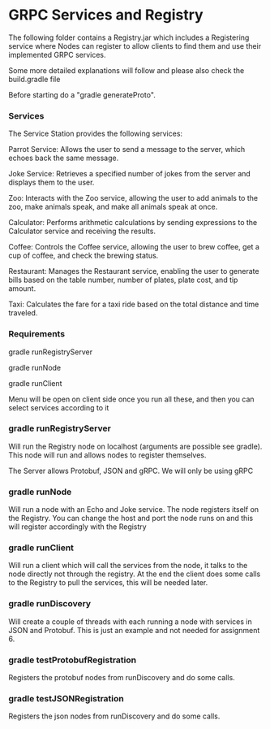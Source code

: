 # GRPC Services and Registry

The following folder contains a Registry.jar which includes a Registering service where Nodes can register to allow clients to find them and use their implemented GRPC services. 

Some more detailed explanations will follow and please also check the build.gradle file

Before starting do a "gradle generateProto".

### Services

The Service Station provides the following services:

Parrot Service: Allows the user to send a message to the server, which echoes back the same message.

Joke Service: Retrieves a specified number of jokes from the server and displays them to the user.

Zoo: Interacts with the Zoo service, allowing the user to add animals to the zoo, make animals speak, and make all animals speak at once.

Calculator: Performs arithmetic calculations by sending expressions to the Calculator service and receiving the results.

Coffee: Controls the Coffee service, allowing the user to brew coffee, get a cup of coffee, and check the brewing status.

Restaurant: Manages the Restaurant service, enabling the user to generate bills based on the table number, number of plates, plate cost, and tip amount.

Taxi: Calculates the fare for a taxi ride based on the total distance and time traveled.

### Requirements
gradle runRegistryServer

gradle runNode 

gradle runClient

Menu will be open on client side once you run all these, and then you can select services according to it

### gradle runRegistryServer
Will run the Registry node on localhost (arguments are possible see gradle). This node will run and allows nodes to register themselves. 

The Server allows Protobuf, JSON and gRPC. We will only be using gRPC

### gradle runNode
Will run a node with an Echo and Joke service. The node registers itself on the Registry. You can change the host and port the node runs on and this will register accordingly with the Registry

### gradle runClient
Will run a client which will call the services from the node, it talks to the node directly not through the registry. At the end the client does some calls to the Registry to pull the services, this will be needed later.

### gradle runDiscovery
Will create a couple of threads with each running a node with services in JSON and Protobuf. This is just an example and not needed for assignment 6. 

### gradle testProtobufRegistration
Registers the protobuf nodes from runDiscovery and do some calls. 

### gradle testJSONRegistration
Registers the json nodes from runDiscovery and do some calls. 
